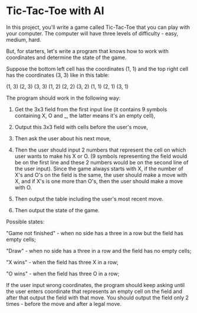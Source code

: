 # Tic-Tac-Toe with AI

In this project, you'll write a game called Tic-Tac-Toe that you can play with your computer. The computer will have three levels of difficulty - easy, medium, hard.

But, for starters, let's write a program that knows how to work with coordinates and determine the state of the game.

Suppose the bottom left cell has the coordinates (1, 1) and the top right cell has the coordinates (3, 3) like in this table:

(1, 3) (2, 3) (3, 3)
(1, 2) (2, 2) (3, 2)
(1, 1) (2, 1) (3, 1)

The program should work in the following way:

1. Get the 3x3 field from the first input line (it contains 9 symbols containing X, O and _, the latter means it's an empty cell),

2. Output this 3x3 field with cells before the user's move,

3. Then ask the user about his next move,

4. Then the user should input 2 numbers that represent the cell on which user wants to make his X or O. (9 symbols representing the field would be on the first line and these 2 numbers would be on the second line of the user input). Since the game always starts with X, if the number of X's and O's on the field is the same, the user should make a move with X, and if X's is one more than O's, then the user should make a move with O.

5. Then output the table including the user's most recent move.

6. Then output the state of the game.

Possible states:

"Game not finished" - when no side has a three in a row but the field has empty cells;

"Draw" - when no side has a three in a row and the field has no empty cells;

"X wins" - when the field has three X in a row;

"O wins" - when the field has three O in a row;


If the user input wrong coordinates, the program should keep asking until the user enters coordinate that represents an empty cell on the field and after that output the field with that move. You should output the field only 2 times - before the move and after a legal move.